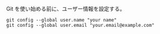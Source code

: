 Git を使い始める前に、ユーザー情報を設定する。

```
git config --global user.name "your name"
git config --global user.email "your.email@example.com"
```
